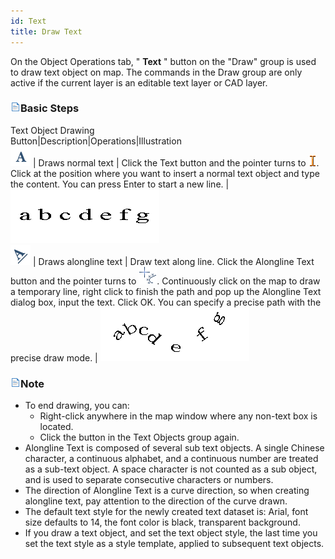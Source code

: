 ```yaml
---
id: Text
title: Draw Text
---
```

On the Object Operations tab, " **Text** " button on the "Draw" group is used to draw text object on map. The commands in the Draw group are only active if the current layer is an editable text layer or CAD layer.

### ![](../../../img/read.gif)Basic Steps

Text Object Drawing  
Button|Description|Operations|Illustration  
![](img-en/textButton.png) | Draws normal text | Click the Text button and the pointer turns to ![](img-en/textCursor.png). Click at the position where you want to insert a normal text object and type the content. You can press Enter to start a new line. | ![](img-en/drawText.png)  
![](img-en/alongLineTextButton.png) | Draws alongline text |  Draw text along line. Click the Alongline Text button and the pointer turns to ![](img-en/alongLineTextCursor.png). Continuously click on the map to draw a temporary line, right click to finish the path and pop up the Alongline Text dialog box, input the text. Click OK. You can specify a precise path with the precise draw mode.  | ![](img-en/drawAlongLintText.png)  
  
### ![](../../../img/read.gif)Note

  * To end drawing, you can: 
    * Right-click anywhere in the map window where any non-text box is located.
    * Click the button in the Text Objects group again.
  * Alongline Text is composed of several sub text objects. A single Chinese character, a continuous alphabet, and a continuous number are treated as a sub-text object. A space character is not counted as a sub object, and is used to separate consecutive characters or numbers. 
  * The direction of Alongline Text is a curve direction, so when creating alongline text, pay attention to the direction of the curve drawn.
  * The default text style for the newly created text dataset is: Arial, font size defaults to 14, the font color is black, transparent background.
  * If you draw a text object, and set the text object style, the last time you set the text style as a style template, applied to subsequent text objects.


